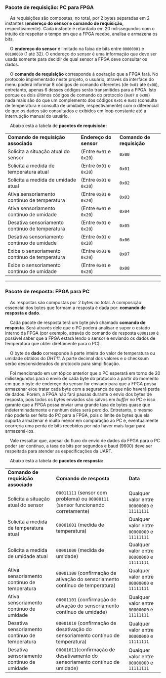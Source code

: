 ### Pacote de requisição: PC para FPGA

    As requisições são compostas, no total, por 2 bytes separadas em 2 instantes (**endereço do sensor e comando de requisição,** respectivamente). Cada instante é retardado em 20 milissegundos com o intuito de respeitar o tempo em que a FPGA recebe, analisa e armazena os bits.

    O **endereço do sensor** é limitado na faixa de bits entre `00000001` e `00100000` (1 até 32). O endereço do sensor é uma informação que deve ser usada somente para decidir de qual sensor a FPGA deve consultar os dados. 

    O **comando de requisição** corresponde à operação que a FPGA fará. No protocolo implementado neste projeto, o usuário, através da interface do menu poderá informar 8 códigos de comando diferentes (de `0x01` até `0x08`), entretanto, apenas 6 desses códigos serão transmitidos para a FPGA. Isto porque os dois últimos códigos de comando do protocolo (`0x07` e `0x08`) nada mais são do que um complemento dos códigos `0x01` e `0x02` (consulta de temperatura e consulta de umidade, respectivamente) com o diferencial de que os dados são consultados e exibidos em loop constante até a interrupção manual do usuário.

    Abaixo está a tabela de **pacotes de requisição:**

<table>
    <tbody>
        <tr>
            <td><strong>Comando de requisição associado</strong></td>
            <td><strong>Endereço do sensor</strong></td>
            <td><strong>Comando de requisição</strong></td>
        </tr>
        <tr>
            <td>Solicita a situação atual do sensor</td>
            <td>(Entre <code>0x01</code> e <code>0x20</code>)</td>
            <td><code>0x00</code></td>
        </tr>
        <tr>
            <td>Solicita a medida de temperatura atual</td>
            <td>(Entre <code>0x01</code> e <code>0x20</code>)</td>
            <td><code>0x01</code></td>
        </tr>
        <tr>
            <td>Solicita a medida de umidade atual</td>
            <td>(Entre <code>0x01</code> e <code>0x20</code>)</td>
            <td><code>0x02</code></td>
        </tr>
        <tr>
            <td>Ativa sensoriamento contínuo de temperatura</td>
            <td>(Entre <code>0x01</code> e <code>0x20</code>)</td>
            <td><code>0x03</code></td>
        </tr>
        <tr>
            <td>Ativa sensoriamento contínuo de umidade</td>
            <td>(Entre <code>0x01</code> e <code>0x20</code>)</td>
            <td><code>0x04</code></td>
        </tr>
        <tr>
            <td>Desativa sensoriamento contínuo de temperatura</td>
            <td>(Entre <code>0x01</code> e <code>0x20</code>)</td>
            <td><code>0x05</code></td>
        </tr>
        <tr>
            <td>Desativa sensoriamento contínuo de umidade</td>
            <td>(Entre <code>0x01</code> e <code>0x20</code>)</td>
            <td><code>0x06</code></td>
        </tr>
        <tr>
            <td>Exibe o sensoriamento contínuo de temperatura</td>
            <td>(Entre <code>0x01</code> e <code>0x20</code>)</td>
            <td><code>0x07</code></td>
        </tr>
        <tr>
            <td>Exibe o sensoriamento contínuo de umidade</td>
            <td>(Entre <code>0x01</code> e <code>0x20</code>)</td>
            <td><code>0x08</code></td>
        </tr>
    </tbody>
</table>

---

### Pacote de resposta: FPGA para PC

    As respostas são compostas por 2 bytes no total. A composição essencial dos bytes que formam a resposta é dada por: **comando de resposta e dado**.

    Cada pacote de resposta terá um byte pivô chamado **comando de resposta**. Será através dele que o PC poderá analisar e supor o estado interno da FPGA (por exemplo, através do comando de resposta `00001100` é possível saber que a FPGA estará lendo o sensor e enviando os dados de temperatura que obter diretamente para o PC).  

    O byte de **dado** corresponde à parte inteira do valor de temperatura ou umidade obtidos do _DHT11_. A parte decimal dos valores e o checksum serão desconsiderados do protocolo para simplificação.

    Foi mencionado em um tópico anterior que o PC esperará em torno de 20 milissegundos para o envio de cada byte do protocolo a partir do momento em que o byte de endereço do sensor for enviado para que a FPGA possa armazenar e/ou tratar cada byte com a segurança de que não haverá perda de dados. Porém, a FPGA não fará pausas durante o envio dos bytes de resposta, pois todos os bytes enviados são salvos em _buffer_ no PC e isso garante que a FPGA possa enviar uma grande taxa de bytes quase que indeterminadamente e nenhum deles será perdido. Entretanto, o mesmo não poderia ser feito do PC para a FPGA, pois o limite de bytes que ela suporta armazenar é muito menor em comparação ao PC e, eventualmente ocorreria uma perda de bits recebidos por não haver mais lugar para armazená-los.

    Vale ressaltar que, apesar do fluxo do envio de dados da FPGA para o PC poder ser contínuo, a taxa de bits por segundos e baud (9600) deve ser respeitada para atender as especificações da UART.

    Abaixo está a tabela de **pacotes de resposta:**

<table>
    <tbody>
        <tr>
            <td><strong>Comando de requisição associado</strong></td>
            <td><strong>Comando de resposta</strong></td>
            <td><strong>Data</strong></td>
        </tr>
        <tr>
            <td>Solicita a situação atual do sensor</td>
            <td><code>00011111</code> (sensor com problema) ou <code>00000111</code> (sensor funcionando corretamente)</td>
            <td>Qualquer valor entre <code>00000000</code> e <code>11111111</code></td>
        </tr>
        <tr>
            <td>Solicita a medida de temperatura atual</td>
            <td><code>00001001</code> (medida de temperatura)</td>
            <td>Qualquer valor entre <code>00000000</code> e <code>11111111</code></td>
        </tr>
        <tr>
            <td>Solicita a medida de umidade atual</td>
            <td><code>00001000</code> (medida de umidade)</td>
            <td>Qualquer valor entre <code>00000000</code> e <code>11111111</code></td>
        </tr>
        <tr>
            <td>Ativa sensoriamento contínuo de temperatura</td>
            <td><code>00001100</code> (confirmação de ativação do sensoriamento contínuo de temperatura)</td>
            <td>Qualquer valor entre <code>00000000</code> e <code>11111111</code></td>
        </tr>
        <tr>
            <td>Ativa sensoriamento contínuo de umidade</td>
            <td><code>00001101</code> (confirmação de ativação do sensoriamento contínuo de umidade)</td>
            <td>Qualquer valor entre <code>00000000</code> e <code>11111111</code></td>
        </tr>
        <tr>
            <td>Desativa sensoriamento contínuo de temperatura</td>
            <td><code>00001010</code> (confirmação de desativação do sensoriamento contínuo de temperatura)</td>
            <td>Qualquer valor entre <code>00000000</code> e <code>11111111</code></td>
        </tr>
        <tr>
            <td>Desativa sensoriamento contínuo de umidade</td>
            <td><code>00001011</code>(confirmação de desativamento do sensoriamento contínuo de umidade)&nbsp;</td>
            <td>Qualquer valor entre <code>00000000</code> e <code>11111111</code></td>
        </tr>
    </tbody>
</table>